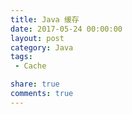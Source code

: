 ```yaml
---
title: Java 缓存
date: 2017-05-24 00:00:00
layout: post
category: Java
tags:
 - Cache

share: true
comments: true
---
```


